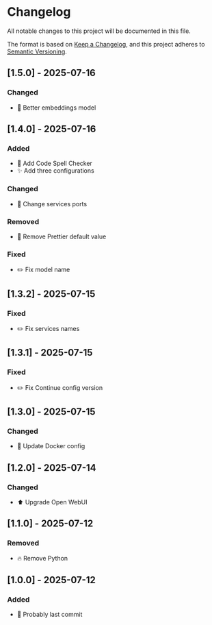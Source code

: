 # Changelog

All notable changes to this project will be documented in this file.

The format is based on [Keep a Changelog](https://keepachangelog.com/en/1.1.0/),
and this project adheres to
[Semantic Versioning](https://semver.org/spec/v2.0.0.html).

## [1.5.0] - 2025-07-16

### Changed

- 🎨 Better embeddings model

## [1.4.0] - 2025-07-16

### Added

- 🎨 Add Code Spell Checker
- ✨ Add three configurations

### Changed

- 🔧 Change services ports

### Removed

- 🔧 Remove Prettier default value

### Fixed

- ✏️ Fix model name

## [1.3.2] - 2025-07-15

### Fixed

- ✏️ Fix services names

## [1.3.1] - 2025-07-15

### Fixed

- ✏️ Fix Continue config version

## [1.3.0] - 2025-07-15

### Changed

- 🔧 Update Docker config

## [1.2.0] - 2025-07-14

### Changed

- ⬆️ Upgrade Open WebUI

## [1.1.0] - 2025-07-12

### Removed

- 🔥 Remove Python

## [1.0.0] - 2025-07-12

### Added

- 🎉 Probably last commit
